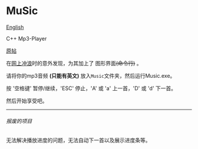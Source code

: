 # MuSic
[English](https://github.com/Lirzh/Music/blob/main/README-en.md)

C++ Mp3-Player

[原帖](https://www.cnblogs.com/fox-nest/p/13216655.html)

在[网上冲浪](https://www.cnblogs.com/fox-nest/p/13216655.html)时的意外发现，为其加上了 图形界面~~(命令行)~~ 。

请将你的mp3音频 **(只能有英文)** 放入`Music`文件夹，然后运行Music.exe。

按 '空格键' 暂停/继续，'ESC' 停止，'A' 或 'a' 上一首，'D' 或 'd' 下一首。

然后开始享受吧。

------

###### 报废的项目

无法解决播放进度的问题，无法自动下一首以及展示进度条等。
